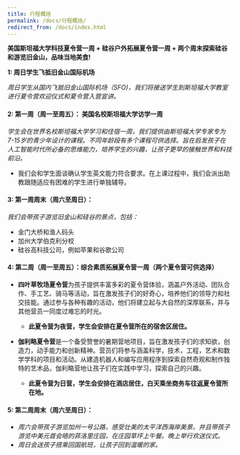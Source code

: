 ```yaml
---
title: 行程概括
permalink: /docs/行程概括/
redirect_from: /docs/index.html
---
```

**美国斯坦福大学科技夏令营一周 + 硅谷户外拓展夏令营一周 + 两个周末探索硅谷和游览旧金山，品味当地美食!**

**1: 周日学生飞抵旧金山国际机场**

*周日学生从国内飞抵旧金山国际机场（SFO)，我们将接送学生到斯坦福大学教室进行夏令营欢迎仪式和夏令营入营宣讲。*

#### 2: 第一周（周一至周五）： 美国名校斯坦福大学访学一周

*学生会在世界名校斯坦福大学学习和住宿一周，我们提供由斯坦福大学专家专为7-15岁的青少年设计的课程。不同年龄段有多个课程可供选择。旨在启发孩子在人工智能时代所必备的思维能力，培养学生的兴趣，让孩子更早的接触世界和科技前沿。* 

* 我们会和学生面谈确认学生英文能力符合要求。在上课过程中，我们会派出助教跟随适应有困难的学生进行单独辅导。

#### 3: 第一周周末（周六至周日）：

*我们会带孩子游览旧金山和硅谷的景点，包括：*

* 金门大桥和渔人码头
* 加州大学伯克利分校
* 硅谷高科技公司，例如苹果和谷歌公司

#### 4: 第二周（周一至周五）：综合素质拓展夏令营一周（两个夏令营可供选择）

* **四叶草牧场夏令营**为孩子提供丰富多彩的夏令营体验，涵盖户外活动、团队合作、手工艺、骑马等活动，旨在激发孩子们的好奇心，培养他们的领导力和社交技能。通过参与各种有趣的活动，他们将建立起与大自然的深厚联系，并与其他营员一同度过难忘的时光。
  * **此夏令营为夜营，学生会安排在夏令营所在的宿舍区居住。**

* **伽利略夏令营**是一个备受赞誉的暑期营地项目，旨在激发孩子们的求知欲，创造力，动手能力和创新精神。营员们将参与涵盖科学，技术，工程，艺术和数学学科的项目和活动。从建造机器人和编写应用程序到探索自然奇观和制作独特的艺术品，伽利略营地让孩子们在实践中学习，探索自己的兴趣。
  * **此夏令营为日营，学生会安排在酒店居住，白天乘坐商务车往返夏令营所在地。**

#### 5: 第二周周末（周六至周日）：

* *周六会带孩子游览加州一号公路，感受壮美的太平洋西海岸美景。并且带孩子游览中美元首会晤的菲洛里庄园，在庄园草坪上午餐。晚上举行欢送仪式。* 
* *周日会送孩子搭乘回国航班，让孩子回到温暖的家。*
